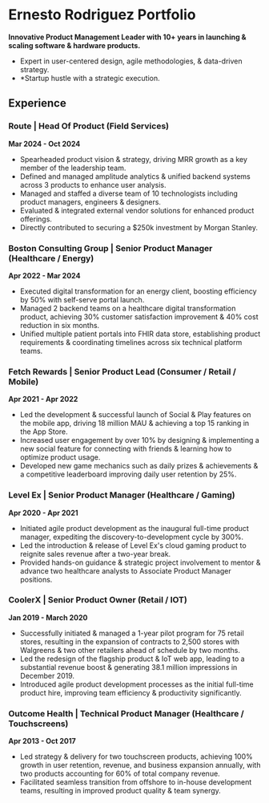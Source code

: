 # Ernesto Rodriguez Portfolio

**Innovative Product Management Leader with 10+ years in launching & scaling software & hardware products.**
- Expert in user-centered design, agile methodologies, & data-driven strategy.
- *Startup hustle with a strategic execution.

## Experience

### Route | Head Of Product (Field Services)
**Mar 2024 - Oct 2024**
- Spearheaded product vision & strategy, driving MRR growth as a key member of the leadership team.
- Defined and managed amplitude analytics & unified backend systems across 3 products to enhance user analysis.
- Managed and staffed a diverse team of 10 technologists including product managers, engineers & designers.
- Evaluated & integrated external vendor solutions for enhanced product offerings.
- Directly contributed to securing a $250k investment by Morgan Stanley.

### Boston Consulting Group | Senior Product Manager (Healthcare / Energy)
**Apr 2022 - Mar 2024**
- Executed digital transformation for an energy client, boosting efficiency by 50% with self-serve portal launch.
- Managed 2 backend teams on a healthcare digital transformation product, achieving 30% customer satisfaction improvement & 40% cost reduction in six months.
- Unified multiple patient portals into FHIR data store, establishing product requirements & coordinating timelines across six technical platform teams.

### Fetch Rewards | Senior Product Lead (Consumer / Retail / Mobile)
**Apr 2021 - Apr 2022**
- Led the development & successful launch of Social & Play features on the mobile app, driving 18 million MAU & achieving a top 15 ranking in the App Store.
- Increased user engagement by over 10% by designing & implementing a new social feature for connecting with friends & learning how to optimize product usage.
- Developed new game mechanics such as daily prizes & achievements & a competitive leaderboard improving daily user retention by 25%.

### Level Ex | Senior Product Manager (Healthcare / Gaming)
**Apr 2020 - Apr 2021**
- Initiated agile product development as the inaugural full-time product manager, expediting the discovery-to-development cycle by 300%.
- Led the introduction & release of Level Ex's cloud gaming product to reignite sales revenue after a two-year break.
- Provided hands-on guidance & strategic project involvement to mentor & advance two healthcare analysts to Associate Product Manager positions.

### CoolerX | Senior Product Owner (Retail / IOT)
**Jan 2019 - March 2020**
- Successfully initiated & managed a 1-year pilot program for 75 retail stores, resulting in the expansion of contracts to 2,500 stores with Walgreens & two other retailers ahead of schedule by two months.
- Led the redesign of the flagship product & IoT web app, leading to a substantial revenue boost & generating 38.1 million impressions in December 2019.
- Introduced agile product development processes as the initial full-time product hire, improving team efficiency & productivity significantly.

### Outcome Health | Technical Product Manager (Healthcare / Touchscreens)
**Apr 2013 - Oct 2017**
- Led strategy & delivery for two touchscreen products, achieving 100% growth in user retention, revenue, and business expansion annually, with two products accounting for 60% of total company revenue.
- Facilitated seamless transition from offshore to in-house development teams, resulting in improved product quality & team synergy.
